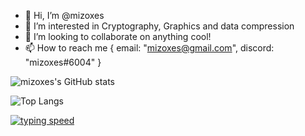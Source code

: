 - 👋 Hi, I’m @mizoxes
- 👀 I’m interested in Cryptography, Graphics and data compression
- 💞️ I’m looking to collaborate on anything cool!
- 📫 How to reach me { email: "mizoxes@gmail.com", discord: "mizoxes#6004" }

![mizoxes's GitHub stats](https://github-readme-stats.vercel.app/api?username=mizoxes&show_icons=true&theme=tokyonight)

![Top Langs](https://github-readme-stats.vercel.app/api/top-langs/?username=mizoxes&layout=compact&theme=tokyonight)

[<img src="https://data.typeracer.com/misc/badge?user=mizoxes" alt="typing speed">](https://data.typeracer.com/pit/profile?user=mizoxes)
